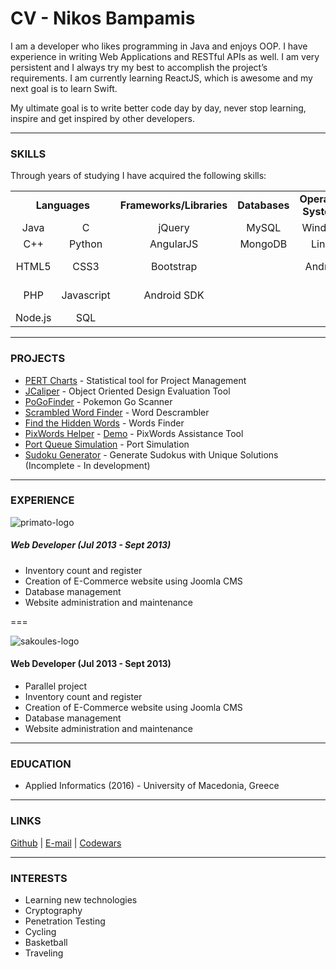 # CV - Nikos Bampamis

I am a developer who likes programming in Java and enjoys OOP. I have experience in writing Web Applications and RESTful APIs as well. I am very persistent and I always try my best to accomplish the project’s requirements. I am currently learning ReactJS, which is awesome and my next goal is to learn Swift.

My ultimate goal is to write better code day by day, never stop learning, inspire and get inspired by other developers.

---

### SKILLS

Through years of studying I have acquired the following skills:


<table>
  <tr align="center">
  <td colspan="2"><b> Languages </b></td>
    <td><b> Frameworks/Libraries </b></td>
    <td><b> Databases </b></td>
    <td><b> Operating Systems </b></td>
    <td><b> Tools/Other </b></td>
  </tr>
  <tr align="center">
    <td> Java </td>
    <td> C </td>
    <td> jQuery </td>
    <td> MySQL </td>
    <td> Windows </td>
    <td> Git </td>
  </tr>
  <tr align="center">
    <td> C++ </td>
    <td> Python </td>
    <td> AngularJS </td>
    <td> MongoDB </td>
    <td> Linux </td>
    <td> Office Suite </td>
  </tr>
  <tr align="center">
    <td> HTML5 </td>
    <td> CSS3 </td>
    <td> Bootstrap </td>
    <td>  </td>
    <td> Android </td>
    <td> Design Patterns </td>
  </tr>
  <tr align="center">
    <td> PHP </td>
    <td> Javascript </td>
    <td> Android SDK </td>
    <td>  </td>
    <td>  </td>
    <td> RESTful APIs </td>
  </tr>
  <tr align="center">
    <td> Node.js </td>
    <td> SQL </td>
    <td>  </td>
    <td>  </td>
    <td>  </td>
    <td> CMS </td>
  </tr>
</table>

---

### PROJECTS

* [PERT Charts](https://github.com/nikbam/PertCharts) - Statistical tool for Project Management
* [JCaliper](https://github.com/nikbam/JCaliper) - Object Oriented Design Evaluation Tool
* [PoGoFinder](https://github.com/nikbam/PoGoFinder) - Pokemon Go Scanner
* [Scrambled Word Finder](https://github.com/nikbam/ScrambledWord) - Word Descrambler
* [Find the Hidden Words](https://github.com/nikbam/FindHiddenWords) - Words Finder
* [PixWords Helper](https://github.com/nikbam/PixWordsHelper) - [Demo](https://nikbam.github.io/PixWordsHelper) - PixWords Assistance Tool
* [Port Queue Simulation](https://github.com/nikbam/PortSimulation) - Port Simulation
* [Sudoku Generator](https://github.com/nikbam/SudokuGenerator) - Generate Sudokus with Unique Solutions (Incomplete - In development)

---

### EXPERIENCE

![primato-logo](https://cloud.githubusercontent.com/assets/22759513/19332642/eb798a46-90f6-11e6-8bb6-dd66e7706d18.png)

##### Web Developer (Jul 2013 - Sept 2013)

* Inventory count and register
* Creation of E-Commerce website using Joomla CMS
* Database management
* Website administration and maintenance

===

![sakoules-logo](https://cloud.githubusercontent.com/assets/22759513/19332643/eb7c43c6-90f6-11e6-81d5-94d2f60b1241.png)

#### Web Developer (Jul 2013 - Sept 2013)

* Parallel project
* Inventory count and register
* Creation of E-Commerce website using Joomla CMS
* Database management
* Website administration and maintenance

---

### EDUCATION

* Applied Informatics (2016) - University of Macedonia, Greece

---

### LINKS

[Github](https://github.com/nikbam) | [E-mail](mailto:nikbam@hotmail.com) | [Codewars](https://www.codewars.com/users/paidaki)

---

### INTERESTS

* Learning new technologies
* Cryptography
* Penetration Testing
* Cycling
* Basketball
* Traveling
